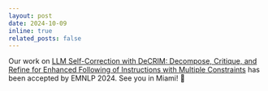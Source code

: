 ```yaml
---
layout: post
date: 2024-10-09
inline: true
related_posts: false
---
```


Our work on <a href="https://arxiv.org/abs/2410.06458">LLM Self-Correction with DeCRIM: Decompose, Critique, and Refine for Enhanced Following of Instructions with Multiple Constraints</a> has been accepted by EMNLP 2024. See you in Miami! :tada: